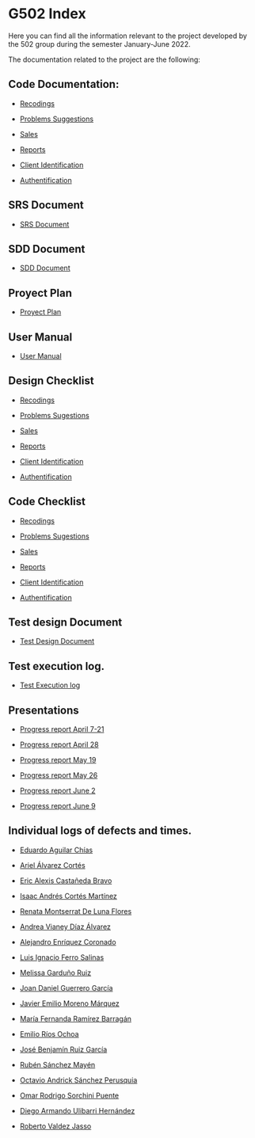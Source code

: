 # G502 Index

Here you can find all the information relevant to the project developed 
by the 502 group during the semester January-June 2022.

The documentation related to the project are the following:


## Code Documentation:

* [Recodings](https://github.com/AmazonConnect-TECCEM-502/wiki/blob/main/Recordings.md)

* [Problems Suggestions](https://github.com/AmazonConnect-TECCEM-502/wiki/blob/main/ProblemsSuggestions.md)

* [Sales](https://github.com/AmazonConnect-TECCEM-502/wiki/blob/main/Sales.md)

* [Reports](https://github.com/AmazonConnect-TECCEM-502/wiki/blob/main/Reports.md)

* [Client Identification](https://github.com/AmazonConnect-TECCEM-502/wiki/blob/main/ClientAuthentication.md)

* [Authentification](https://github.com/AmazonConnect-TECCEM-502/wiki/blob/main/ClientAuthentication.md)



## SRS Document

* [SRS Document](https://docs.google.com/document/d/1gkzxSxvfBDlQri1fup2GqXlUo2A7PbDQZfLaAlkyhBs/edit)


## SDD Document

* [SDD Document](https://drive.google.com/file/d/1cN7crpCA3uxcD-eLzD_d8bSMrPYcv409/view?usp=sharing)


## Proyect Plan

* [Proyect Plan](https://docs.google.com/spreadsheets/d/1j-eL5tLAYuLl1fxj6zYnXZSwyR9XQF7A/edit?usp=sharing&ouid=105826448299569021198&rtpof=true&sd=true)


## User Manual

* [User Manual](https://drive.google.com/file/d/1X_oGoWmjCF785xYuWQI3OMMSA5Z9txXL/view?usp=sharing)


## Design Checklist

* [Recodings](https://drive.google.com/file/d/1hJ8YUGeim6ZYOrcnF662u7uxa_BVciqC/view?usp=sharing)

* [Problems Sugestions](https://docs.google.com/document/d/1mmeEVpxPip4X-iG74KczsBIX0P1eaLbGlRJz6UxiLVc/edit?usp=sharing)

* [Sales](https://drive.google.com/file/d/1SGfri-Sa3XiBAMm83KNiSVL0hYoSl9tO/view?usp=sharing)

* [Reports](https://drive.google.com/file/d/1qFirn-fAMDPhi3cM-DRO1lJZ8ALsyiqG/view?usp=sharing)

* [Client Identification](https://docs.google.com/document/d/14_QNDCCJyuAMVVVe6p97bh5UxmBTlRL-/edit?usp=sharing&ouid=107988042201745212129&rtpof=true&sd=true)

* [Authentification]()


## Code Checklist

* [Recodings](https://drive.google.com/file/d/1Ejfxr-P9u2Z7itc9HsxYjAoTMwfkob-c/view?usp=sharing)

* [Problems Sugestions](https://docs.google.com/document/d/1mmeEVpxPip4X-iG74KczsBIX0P1eaLbGlRJz6UxiLVc/edit?usp=sharing)

* [Sales](https://drive.google.com/file/d/10degIvyBFE_ruBbw2iQOCdZKxgTlxWx_/view?usp=sharing)

* [Reports](https://drive.google.com/file/d/12v5He1DqHVX0_OS5kiQsOHcS9Ra3Kgoy/view?usp=sharing)

* [Client Identification](https://docs.google.com/document/d/1YhfzuIGwSR9ZChiF1aTZqqs5ikMm48iP8RSdtXGB94A/edit?usp=sharing)

* [Authentification]()


## Test design Document

* [Test Design Document](https://drive.google.com/file/d/10Y2GIh6Nyts5c_2GRXxewtM1xVp7yZBU/view?usp=sharing)


## Test execution log.

* [Test Execution log](https://docs.google.com/spreadsheets/d/1ZsxLeyiwxW1noq9LJ9v__RbeXftTAHisYtUafOZ5Nic/edit?usp=sharing)


## Presentations

* [Progress report April 7-21](https://drive.google.com/file/d/1dYSG-h50n6hVQAp8pef-GQxENcTbr00O/view?usp=sharing)

* [Progress report April 28](https://drive.google.com/file/d/1ajW7hyeaVW1Dfl2RrDohgaRrWse6fBM8/view?usp=sharing)

* [Progress report May 19](https://drive.google.com/file/d/1nb1EiA1eDgGPOU6eu0MB44akKi9t-Cns/view?usp=sharing)

* [Progress report May 26](https://drive.google.com/file/d/1YjuDt7gybi0Fq7bbJPYMjAJjzRwIHud5/view?usp=sharing)

* [Progress report June 2](https://drive.google.com/file/d/1PPWZP2bWmgZVsoJTID3XrIaxNiJatCFe/view?usp=sharing)

* [Progress report June 9](https://drive.google.com/file/d/1PemCcUuslmpCLyqNyIHhZkANWd-J4WDB/view?usp=sharing)
 

## Individual logs of defects and times.


* [Eduardo Aguilar Chías](https://drive.google.com/drive/u/1/folders/1h0XNpDeo9Kcj8yDh-x0K7mVQ54xcVItO)

* [Ariel Álvarez Cortés](https://drive.google.com/file/d/1xhH43duf-XnHeknDKmbm0kD9ahs_casE/view?usp=sharing)

* [Eric Alexis Castañeda Bravo]()

* [Isaac Andrés Cortés Martínez](https://docs.google.com/document/d/1OvK6uT3rREprZck7I7VN7wj1fVSOylDe5trQnRo4rsM/edit?usp=sharing)

* [Renata Montserrat De Luna Flores](https://drive.google.com/file/d/1mJZiG5MJ-15FqBRGhszxpxDaOR1vp_tP/view?usp=sharing)

* [Andrea Vianey Díaz Álvarez](https://drive.google.com/file/d/1-_gXu095RKDwHr3x60kGrkjGYqlzi4jl/view?usp=sharing)

* [Alejandro Enríquez Coronado](https://drive.google.com/file/d/1SQSnT9WXV9kWxZf5SkNHSAh0uqGF6lNk/view?usp=sharing)

* [Luis Ignacio Ferro Salinas](https://drive.google.com/drive/folders/1NL7nlF4jCd1cbMPR92KRNEI3quwDm6rI?usp=sharing)

* [Melissa Garduño Ruiz](https://drive.google.com/file/d/1MH-Aq8HusnTiwEwVC7rvLWvyMEjzOFXH/view?usp=sharing)

* [Joan Daniel Guerrero García](https://drive.google.com/drive/folders/1bZHm3fd-DRh5xe3qTrQdY-BcGv3AAtPo?usp=sharing)

* [Javier Emilio Moreno Márquez](https://docs.google.com/spreadsheets/d/1ZxJhXJG0LxalpY_Yuv1AodCzpLJYatwyjIg22BLmR3o/edit?usp=sharing)

* [María Fernanda Ramírez Barragán](https://docs.google.com/document/d/1qpJ3rSowAJXoXLhCof6jtSMkobELOWwAjp7cWqu2dtI/edit?usp=sharing)

* [Emilio Ríos Ochoa](https://drive.google.com/drive/folders/1p4PkeNS2uyGVURpE3x1YHWPGkaCVIPEe?usp=sharing)

* [José Benjamín Ruiz García](https://drive.google.com/file/d/1COl8WTWVMP4lhDgFEWLaPvoCurDaHL8x/view?usp=sharing)

* [Rubén Sánchez Mayén]()

* [Octavio Andrick Sánchez Perusquia]()

* [Omar Rodrigo Sorchini Puente](https://docs.google.com/spreadsheets/d/1BTuN0pYpz3fo_0ZeeCuvDbsBdtOUH8wGRXRh81PiW_U/edit?usp=sharing)

* [Diego Armando Ulibarri Hernández](https://drive.google.com/file/d/1X4OAD913uLlYlxusC9C8kddhWKqXjHOX/view?usp=sharing)

* [Roberto Valdez Jasso](https://drive.google.com/file/d/16xUvkUUTenKNRYeT7CGs64_u8qdfOinb/view?usp=sharing)









